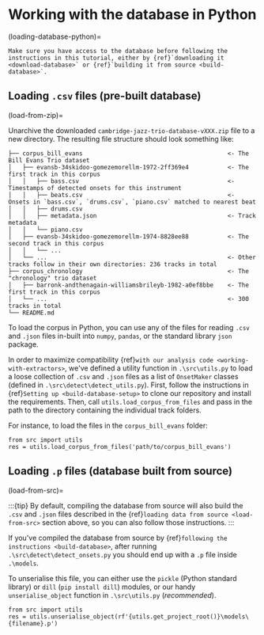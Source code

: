 # Working with the database in Python
(loading-database-python)=

```{warning}
Make sure you have access to the database before following the instructions in this tutorial, either by {ref}`downloading it <download-database>` or {ref}`building it from source <build-database>`.
```

## Loading `.csv` files (pre-built database)
(load-from-zip)=

Unarchive the downloaded `cambridge-jazz-trio-database-vXXX.zip` file to a new directory. The resulting file structure should look something like:

```
├── corpus_bill_evans                                         <- The Bill Evans Trio dataset
│   ├── evansb-34skidoo-gomezemorellm-1972-2ff369e4           <- The first track in this corpus
│   │   ├── bass.csv                                          <- Timestamps of detected onsets for this instrument
│   │   ├── beats.csv                                         <- Onsets in `bass.csv`, `drums.csv`, `piano.csv` matched to nearest beat 
│   │   ├── drums.csv
│   │   ├── metadata.json                                     <- Track metadata
│   │   └── piano.csv
│   ├── evansb-34skidoo-gomezemorellm-1974-8828ee88           <- The second track in this corpus
│   │   └── ...
│   └── ...                                                   <- Other tracks follow in their own directories: 236 tracks in total
├── corpus_chronology                                         <- The "chronology" trio dataset
│   ├── barronk-andthenagain-williamsbrileyb-1982-a0ef8bbe    <- The first track in this corpus   
│   └── ...                                                   <- 300 tracks in total
└── README.md           
```

To load the corpus in Python, you can use any of the files for reading `.csv` and `.json` files in-built into `numpy`, `pandas`, or the standard library `json` package. 

In order to maximize compatibility {ref}`with our analysis code <working-with-extractors>`, we've defined a utility function in `.\src\utils.py` to load a loose collection of `.csv` and `.json` files as a list of `OnsetMaker` classes (defined in `.\src\detect\detect_utils.py`). First, follow the instructions in {ref}`Setting up <build-database-setup>` to clone our repository and install the requirements. Then, call `utils.load_corpus_from_files` and pass in the path to the directory containing the individual track folders. 

For instance, to load the files in the `corpus_bill_evans` folder:

```
from src import utils
res = utils.load_corpus_from_files('path/to/corpus_bill_evans')
```

## Loading `.p` files (database built from source)
(load-from-src)=

:::{tip}
By default, compiling the database from source will also build the `.csv` and `.json` files described in the {ref}`loading data from source <load-from-src>` section above, so you can also follow those instructions.
:::

If you've compiled the database from source by {ref}`following the instructions <build-database>`, after running `.\src\detect\detect_onsets.py` you should end up with a `.p` file inside `.\models`.

To unserialise this file, you can either use the `pickle` (Python standard library) or `dill` (`pip install dill`) modules, or our handy `unserialise_object` function in `.\src\utils.py` (*recommended*).

```
from src import utils
res = utils.unserialise_object(rf'{utils.get_project_root()}\models\{filename}.p')
```